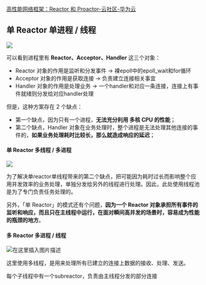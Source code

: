[高性能网络框架：Reactor 和 Proactor-云社区-华为云](https://bbs.huaweicloud.com/blogs/266248?utm_source=zhihu&utm_medium=bbs-ex&utm_campaign=other&utm_content=content)

## 单 Reactor 单进程 / 线程

![](https://img-blog.csdnimg.cn/img_convert/3b2723e04cf760ee137d87bf8e99d471.png)

可以看到进程里有 **Reactor、Acceptor、Handler** 这三个对象：

- Reactor 对象的作用是监听和分发事件 -> 裸epoll中的epoll_wait和for循环
- Acceptor 对象的作用是获取连接 -> 负责建立连接相关事宜
- Handler 对象的作用是处理业务 -> 一个handler和对应一条连接，连接上有事件就绪则分发给对应handler处理

但是，这种方案存在 2 个缺点：

- 第一个缺点，因为只有一个进程，**无法充分利用 多核 CPU 的性能**；
- 第二个缺点，Handler 对象在业务处理时，整个进程是无法处理其他连接的事件的，**如果业务处理耗时比较长，那么就造成响应的延迟**；

#### 单 Reactor 多线程 / 多进程

![](https://img-blog.csdnimg.cn/img_convert/ed58e04908567b94b84df8bff2d5637c.png)

为了解决单reactor单线程带来的第二个缺点，把可能因为耗时过长而影响整个应用并发效率的业务处理，单独分发给另外的线程进行处理。因此，此处使用线程池是为了专门负责任务处理的。

另外，「单 Reactor」的模式还有个问题，**因为一个 Reactor 对象承担所有事件的监听和响应，而且只在主线程中运行，在面对瞬间高并发的场景时，容易成为性能的瓶颈的地方**。

#### 

#### 多 Reactor 多进程 / 线程

![在这里插入图片描述](https://img-blog.csdnimg.cn/20210426221552103.png?x-oss-process=image/watermark,type_ZmFuZ3poZW5naGVpdGk,shadow_10,text_aHR0cHM6Ly9ibG9nLmNzZG4ubmV0L3FxXzM0ODI3Njc0,size_16,color_FFFFFF,t_70)

这里使用多线程，是用来处理所有已建立的连接上数据的接收、处理、发送。

每个子线程中有一个subreactor，负责由主线程分发的部分连接
